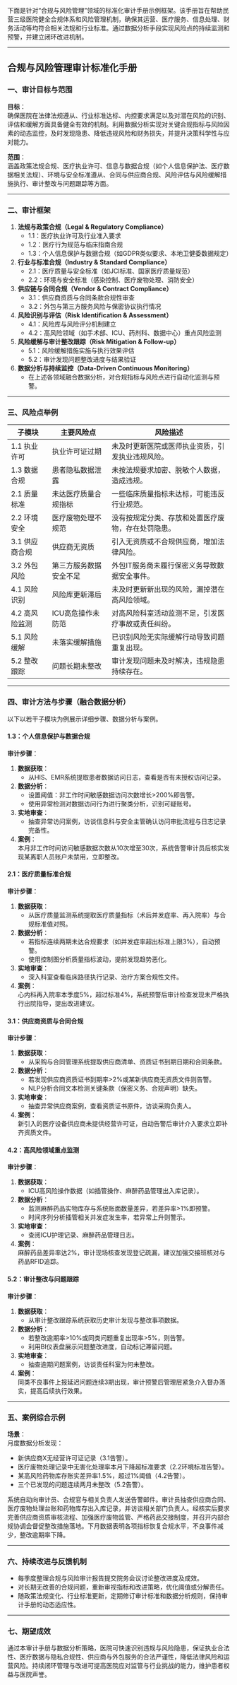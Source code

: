 下面是针对“合规与风险管理”领域的标准化审计手册示例框架。该手册旨在帮助民营三级医院健全合规体系和风险管理机制，确保其运营、医疗服务、信息处理、财务活动等均符合相关法规和行业标准。通过数据分析手段实现风险点的持续监测和预警，并建立闭环改进机制。

---

## 合规与风险管理审计标准化手册

### 一、审计目标与范围

**目标**：  
确保医院在法律法规遵从、行业标准达标、内控要求满足以及对潜在风险的识别、评估和缓解方面具备健全有效的机制。利用数据分析实现对关键合规指标与风险因素的动态监控，及时发现隐患、降低违规风险和财务损失，并提升决策科学性与应对能力。

**范围**：  
涵盖政策法规合规、医疗执业许可、信息与数据合规（如个人信息保护法、医疗数据相关法规）、环境与安全标准遵从、合同与供应商合规、风险评估与风险缓解措施执行、审计整改与问题跟踪等方面。

---

### 二、审计框架

1. **法规与政策合规（Legal & Regulatory Compliance）**    
    - 1.1：医疗执业许可及行业准入要求
    - 1.2：医疗行为规范与临床指南合规
    - 1.3：个人信息保护与数据合规（如GDPR类似要求、本地卫健委数据规定）
2. **行业与标准合规（Industry & Standard Compliance）**    
    - 2.1：医疗质量与安全标准（如JCI标准、国家医疗质量规范）
    - 2.2：环境与安全标准（感染控制、医疗废物处理、消防安全）
3. **供应链与合同合规（Vendor & Contract Compliance）**    
    - 3.1：供应商资质与合同条款合规性审查
    - 3.2：外包与第三方服务风险与保密协议执行情况
4. **风险识别与评估（Risk Identification & Assessment）**    
    - 4.1：风险库与风险评分机制建立
    - 4.2：高风险领域（如手术部、ICU、药剂科、数据中心）重点风险监测
5. **风险缓解与审计整改跟踪（Risk Mitigation & Follow-up）**    
    - 5.1：风险缓解措施实施与执行效果评估
    - 5.2：审计发现问题整改进度与结果验证
6. **数据分析与持续监控（Data-Driven Continuous Monitoring）**    
    - 在上述各领域融合数据分析，对合规指标与风险点进行自动化监测与预警。

---

### 三、风险点举例

|子模块|主要风险点|风险描述|
|---|---|---|
|1.1 执业许可|执业许可证过期|未及时更新医院或医师执业资质，引发执业违规风险。|
|1.3 数据合规|患者隐私数据泄露|未按法规要求加密、脱敏个人数据，造成违规。|
|2.1 质量标准|未达医疗质量合规指标|一些临床质量指标未达标，可能违反行业规范。|
|2.2 环境安全|医疗废物处理不规范|没有按规定分类、存放和处置医疗废物，存在处罚隐患。|
|3.1 供应商合规|供应商无资质|引入无资质或不合规供应商，增加法律风险。|
|3.2 外包风险|第三方服务数据安全不足|外包IT服务商未履行保密义务导致数据安全事件。|
|4.1 风险识别|风险库更新滞后|未及时更新新出现的风险，漏掉潜在高风险领域。|
|4.2 高风险监测|ICU高危操作未防范|对高风险科室活动监测不足，引发医疗事故或责任纠纷。|
|5.1 风险缓解|未落实缓解措施|已识别风险无实际缓解行动导致问题重复出现。|
|5.2 整改跟踪|问题长期未整改|审计发现问题未及时解决，违规隐患持续存在。|

---

### 四、审计方法与步骤（融合数据分析）

以下以若干子模块为例展示详细步骤、数据分析与案例。

#### 1.3：个人信息保护与数据合规

**审计步骤**：

1. **数据获取**：
    - 从HIS、EMR系统提取患者数据访问日志，查看是否有未授权访问记录。
2. **数据分析**：
    - 设置阈值：非工作时间敏感数据访问次数增长>200%即告警。
    - 使用异常检测对数据访问行为进行聚类分析，识别可疑账号。
3. **实地审查**：
    - 抽查异常访问案例，访谈信息科与安全主管确认访问审批流程与日志记录完备性。
4. **案例**：  
    本月非工作时间访问敏感数据次数从10次增至30次，系统告警审计员后核实发现某离职人员账户未禁用，立即整改。

#### 2.1：医疗质量标准合规

**审计步骤**：

1. **数据获取**：
    - 从医疗质量监测系统提取医疗质量指标（术后并发症率、再入院率）与合规标准值对照。
2. **数据分析**：
    - 若指标连续两期未达合规要求（如并发症率超出标准上限3%），自动预警。
    - 使用控制图分析质量指标波动，提前发现趋势恶化。
3. **实地审查**：
    - 深入科室查看临床路径执行记录、治疗方案合规性文件。
4. **案例**：  
    心内科再入院率本季度5%，超过标准4%，系统预警后审计检查发现未严格执行出院指导，提出改进建议。

#### 3.1：供应商资质与合同合规

**审计步骤**：

1. **数据获取**：
    - 从采购与合同管理系统提取供应商清单、资质证书到期日期和合同条款。
2. **数据分析**：
    - 若发现供应商资质证书到期率>2%或某新供应商无资质文件则告警。
    - NLP分析合同文本检测关键条款（保密义务、合规声明）缺失。
3. **实地审查**：
    - 抽查异常供应商案例，查看资质证书原件，访谈采购负责人。
4. **案例**：  
    新引入的医疗设备供应商未提供经营许可证，自动告警后审计介入要求立即补齐资质文件。

#### 4.2：高风险领域重点监测

**审计步骤**：

1. **数据获取**：
    - ICU高风险操作数据（如插管操作、麻醉药品管理出入库记录）。
2. **数据分析**：
    - 监测麻醉药品实物库存与系统账面数量差异，若差异率>1%即预警。
    - 时间序列分析插管相关并发症发生率，若异常上升则警示。
3. **实地审查**：
    - 查阅ICU护理记录、麻醉药品管理日志。
4. **案例**：  
    麻醉药品差异率达2%，审计现场核查发现登记疏漏，建议加强交接班核对与药品RFID追踪。

#### 5.2：审计整改与问题跟踪

**审计步骤**：

1. **数据获取**：
    - 从审计整改跟踪系统获取历史审计发现与整改事项数据。
2. **数据分析**：
    - 若整改逾期率>10%或同类问题重复出现率>5%，则告警。
    - 利用BI仪表盘展示问题整改进度，自动标记滞留问题。
3. **实地审查**：
    - 抽查逾期问题案例，访谈责任科室为何未整改。
4. **案例**：  
    同类不良事件上报延迟问题连续3期出现，审计预警后管理层紧急介入督办落实，提高后续执行效果。

---

### 五、案例综合示例

**场景**：  
月度数据分析发现：

- 新供应商X无经营许可证记录（3.1告警）。
- 医疗废物处理记录中无害化处理率本月下降超标准要求（2.2环境标准告警）。
- 某高风险药物库存账实差异率1.5%，超过1%阈值（4.2告警）。
- 三个已发现的问题连续两月未整改（5.2告警）。

系统自动向审计员、合规官与相关负责人发送告警邮件。审计员抽查供应商合同、医疗废物处理台账和药物库存出入库记录，并访谈相关部门负责人。经核实后要求完善供应商资质审核流程、加强医疗废物监管、严格药品交接制度，并召开内部合规协调会督促整改措施落地。下月数据表明各项指标恢复合规水平，不良事件减少，整改逾期率下降。

---

### 六、持续改进与反馈机制

- 每季度整理合规与风险审计报告提交院务会议讨论整改进度及成效。
- 对长期无改善的合规问题，重新审视指标和改进策略，优化阈值或分解责任。
- 随政策法规变化、行业标准更新，定期修订审计标准和数据分析规则，保持审计手册的动态适应性。

---

### 七、期望成效

通过本审计手册与数据分析策略，医院可快速识别违规与风险隐患，保证执业合法性、医疗数据与隐私合规性、供应商与外包服务的合法严谨性，降低法律风险和运营风险。持续闭环管理与改进可提高医院应对监管与行业挑战的能力，维护患者权益与医院声誉。